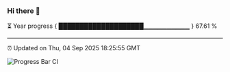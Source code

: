 ### Hi there 👋

⏳ Year progress { ████████████████████▁▁▁▁▁▁▁▁▁▁ } 67.61 %

---

⏰ Updated on Thu, 04 Sep 2025 18:25:55 GMT

![Progress Bar CI](https://github.com/liununu/liununu/workflows/Progress%20Bar%20CI/badge.svg)

